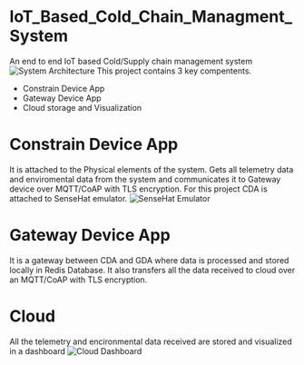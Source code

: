 # IoT_Based_Cold_Chain_Managment_System
An end to end IoT based Cold/Supply chain management system
![System Architecture](https://github.com/user-attachments/assets/155d9eec-5464-472a-adc8-0a86185ab399)
This project contains 3 key compentents.
- Constrain Device App
- Gateway Device App
- Cloud storage and Visualization
# Constrain Device App
It is attached to the Physical elements of the system. Gets all telemetry data and enviromental data from the system and communicates it to Gateway device over MQTT/CoAP with TLS encryption. For this project CDA is attached to SenseHat emulator.
![SenseHat Emulator](https://github.com/user-attachments/assets/5da719f3-63f3-4d24-b7fa-e7e442b7b7f9)

# Gateway Device App
It is a gateway between CDA and GDA where data is processed and stored locally in Redis Database. It also transfers all the data received to cloud over an MQTT/CoAP with TLS encryption.
# Cloud
All the telemetry and encironmental data received are stored and visualized in a dashboard
![Cloud Dashboard](https://github.com/user-attachments/assets/0920d917-424f-486f-a602-0cf69af2ef6d)

